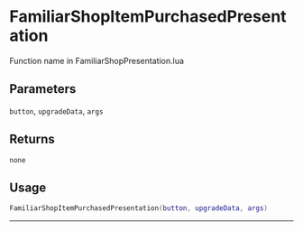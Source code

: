 # FamiliarShopItemPurchasedPresentation
Function name in FamiliarShopPresentation.lua
## Parameters
`button`, `upgradeData`, `args`
## Returns
`none`
## Usage
```lua
FamiliarShopItemPurchasedPresentation(button, upgradeData, args)
```
---
